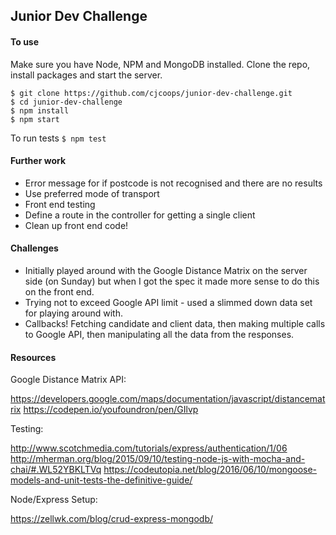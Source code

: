 ## Junior Dev Challenge

#### To use
Make sure you have Node, NPM and MongoDB installed.
Clone the repo, install packages and start the server.
```
$ git clone https://github.com/cjcoops/junior-dev-challenge.git
$ cd junior-dev-challenge
$ npm install
$ npm start
```
To run tests `$ npm test`

#### Further work
* Error message for if postcode is not recognised and there are no results
* Use preferred mode of transport
* Front end testing
* Define a route in the controller for getting a single client
* Clean up front end code!

#### Challenges
* Initially played around with the Google Distance Matrix on the server side (on Sunday) but when I got the spec it made more sense to do this on the front end.
* Trying not to exceed Google API limit - used a slimmed down data set for playing around with.
* Callbacks! Fetching candidate and client data, then making multiple calls to Google API, then manipulating all the data from the responses.

#### Resources

Google Distance Matrix API:

https://developers.google.com/maps/documentation/javascript/distancematrix
https://codepen.io/youfoundron/pen/GIlvp

Testing:

http://www.scotchmedia.com/tutorials/express/authentication/1/06
http://mherman.org/blog/2015/09/10/testing-node-js-with-mocha-and-chai/#.WL52YBKLTVq
https://codeutopia.net/blog/2016/06/10/mongoose-models-and-unit-tests-the-definitive-guide/

Node/Express Setup:

https://zellwk.com/blog/crud-express-mongodb/
